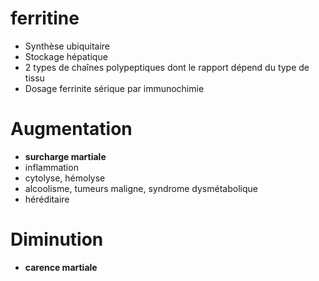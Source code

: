 # ferritine



- Synthèse ubiquitaire 
- Stockage hépatique 
- 2 types de chaînes polypeptiques dont le rapport dépend du type de tissu 
- Dosage ferrinite sérique par immunochimie 


# Augmentation


- **surcharge martiale** 
- inflammation 
- cytolyse, hémolyse 
- alcoolisme, tumeurs maligne, syndrome dysmétabolique 
- héréditaire 


# Diminution


- **carence martiale** 

